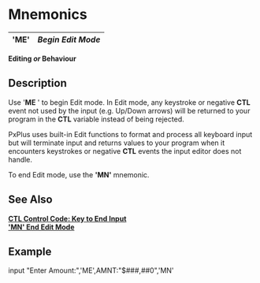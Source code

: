 # Mnemonics

**'ME'** |  **_Begin Edit Mode_**  
---|---  
  
**Editing _or_ Behaviour**

##  Description

Use '**ME** ' to begin Edit mode. In Edit mode, any keystroke or negative **CTL** event not used by the input (e.g. Up/Down arrows) will be returned to your program in the **CTL** variable instead of being rejected.

PxPlus uses built-in Edit functions to format and process all keyboard input but will terminate input and returns values to your program when it encounters keystrokes or negative **CTL** events the input editor does not handle.

To end Edit mode, use the **'MN'** mnemonic.

## See Also

**[CTL Control Code: Key to End Input](../variables/ctl.md)  
['MN' End Edit Mode](mn.md)**

##  Example

input "Enter Amount:",'ME',AMNT:"$###,##0",'MN'
